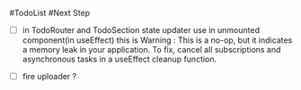 #TodoList
#Next Step
- [ ] in TodoRouter and TodoSection state updater use in unmounted component(in useEffect) this is Warning : This is a no-op, but it indicates a memory leak in your application. To fix, cancel all subscriptions and asynchronous tasks in a useEffect cleanup function.

- [ ] fire uploader ? 


